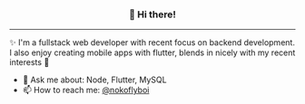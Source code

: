 <h3 align="center">👋 Hi there!</h3>

<hr />

<p>✨ I'm a fullstack web developer with recent focus on backend development. <br />
I also enjoy creating mobile apps with flutter, blends in nicely with my recent interests 🤔</p>


- 💬 Ask me about: Node, Flutter, MySQL
- 📫 How to reach me: [@nokoflyboi](https://instagram.com/nokoflyboi)


<!--
**n-keist/n-keist** is a ✨ _special_ ✨ repository because its `README.md` (this file) appears on your GitHub profile.

Here are some ideas to get you started:

- 🔭 I’m currently working on ...
- 🌱 I’m currently learning ...
- 👯 I’m looking to collaborate on ...
- 🤔 I’m looking for help with ...
- 💬 Ask me about ...
- 📫 How to reach me: ...
- 😄 Pronouns: ...
- ⚡ Fun fact: ...
-->
